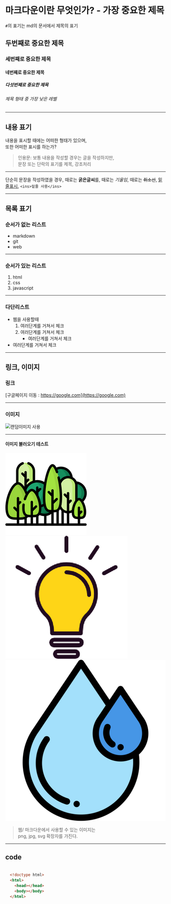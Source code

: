 # 마크다운이란 무엇인가? - 가장 중요한 제목
`#`의 표기는 md의 문서에서 제목의 표기

## 두번째로 중요한 제목
### 세번째로 중요한 제목
#### 네번째로 중요한 제목
##### 다섯번째로 중요한 제목
###### 제목 형태 중 가장 낮은 레벨

---

## 내용 표기 

내용을 표시할 때에는 어떠한 형태가 있으며, <br />
또한 어떠한 표시를 하는가?

> 인용문: 보통 내용을 작성할 경우는 글을 작성하지만, <br />
문장 또는 단락의 표기를 제목, 강조처리

---

단순히 문장을 작성하였을 경우, 때로는 **굵은글씨**를, 
때로는 *기울임*, 때로는 ~~취소선~~, <ins>밑줄표시</ins>, `<ins>밑줄 사용</ins>`

---

## 목록 표기

### 순서가 없는 리스트

- markdown
- git
- web

---

### 순서가 있는 리스트

1. html
1. css
1. javascript

---

### 다단리스트

- 웹을 사용할때 
    1. 여러단계를 거쳐서 체크
    1. 여러단계를 거쳐서 체크
        - 여러단계를 거쳐서 체크
- 여러단계를 거쳐서 체크

---

## 링크, 이미지

### 링크

[구글페이지 이동 : https://google.com](https://google.com)

---

### 이미지

![랜덤이미지 사용](https://picsum.photos/200/300)

---

#### 이미지 불러오기 테스트

![숲](img/forest.png)
![아이디어뱅크](img/lamp.jpg)
![물방울](img/water-drop.svg)

> 웹/ 마크다운에서 사용할 수 있는 이미지는 <br />
> png, jpg, svg 확장자를 가진다.

---

## code

``` html

  <!doctype html>
  <html>
    <head></head>
    <body></body>
  </html>
  
``` 